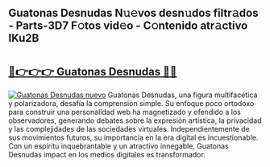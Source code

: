 ## Guatonas Desnudas N𝚞𝚎vos desn𝚞dos filtr𝚊dos - Parts-3D7 F𝚘tos vid𝚎o - C𝚘ntenido atr𝚊ctivo IKu2B

# <h2><a href="http://mb37wt.tromn.icu/?c=Guatonas+Desnudas">🔗👉👉👉 Guatonas Desnudas 🔗🔗</a></h2>

[![Guatonas Desnudas nuevo](https://i.imgur.com/pEAQMta.gif)](http://mb37wt.tromn.icu/?c=Guatonas+Desnudas)
Guatonas Desnudas, una figura multifacética y polarizadora, desafía la comprensión simple. Su enfoque poco ortodoxo para construir una personalidad web ha magnetizado y ofendido a los observadores, generando debates sobre la expresión artística, la privacidad y las complejidades de las sociedades virtuales. Independientemente de sus movimientos futuros, su importancia en la era digital es incuestionable. Con un espíritu inquebrantable y un atractivo innegable, Guatonas Desnudas impact en los medios digitales es transformador.
